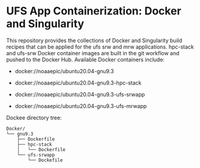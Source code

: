 # UFS App Containerization: Docker and Singularity

This repository provides the collections of Docker and Singularity build recipes that can be applied for the ufs srw and mrw applications. hpc-stack and ufs-srw Docker container images are built in the git workflow and pushed to the Docker Hub. Available Docker containers include:

* docker://noaaepic/ubuntu20.04-gnu9.3

* docker://noaaepic/ubuntu20.04-gnu9.3-hpc-stack

* docker://noaaepic/ubuntu20.04-gnu9.3-ufs-srwapp

* docker://noaaepic/ubuntu20.04-gnu9.3-ufs-mrwapp

Dockee directory tree:

```
Docker/
└── gnu9.3
    ├── Dockerfile
    ├── hpc-stack
    │   └── Dockerfile
    └── ufs-srwapp
        └── Dockefile
```